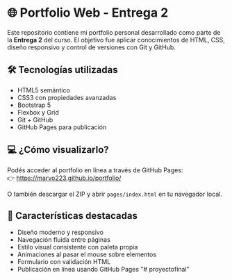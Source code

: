 # 🌐 Portfolio Web - Entrega 2

Este repositorio contiene mi portfolio personal desarrollado como parte de la **Entrega 2** del curso. El objetivo fue aplicar conocimientos de HTML, CSS, diseño responsivo y control de versiones con Git y GitHub.

## 🛠️ Tecnologías utilizadas

- HTML5 semántico
- CSS3 con propiedades avanzadas
- Bootstrap 5
- Flexbox y Grid
- Git + GitHub
- GitHub Pages para publicación

## 💻 ¿Cómo visualizarlo?

Podés acceder al portfolio en línea a través de GitHub Pages:  
👉 https://marvo223.github.io/portfolio/

O también descargar el ZIP y abrir `pages/index.html` en tu navegador local.

## 🎯 Características destacadas

- Diseño moderno y responsivo
- Navegación fluida entre páginas
- Estilo visual consistente con paleta propia
- Animaciones al pasar el mouse sobre elementos
- Formulario con validación HTML
- Publicación en línea usando GitHub Pages
"# proyectofinal" 
